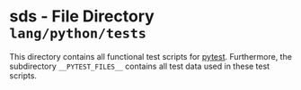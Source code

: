 # sds - File Directory **`lang/python/tests`**

This directory contains all functional test scripts for [pytest](https://github.com/pytest-dev/pytest/). 
Furthermore, the subdirectory `__PYTEST_FILES__` contains all test data used in these test scripts.